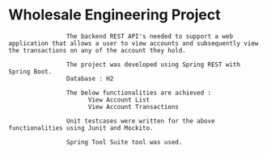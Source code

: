 # Wholesale Engineering Project
                    The backend REST API's needed to support a web application that allows a user to view accounts and subsequently view the transactions on any of the account they hold.
                    
                    The project was developed using Spring REST with Spring Boot. 
                    Database : H2
                    
                    The below functionalities are achieved :
                          View Account List
                          View Account Transactions
                    
                    Unit testcases were written for the above functionalities using Junit and Mockito.
                    
                    Spring Tool Suite tool was used.
